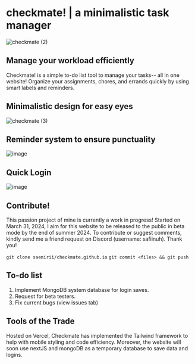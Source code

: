# checkmate! | a minimalistic task manager
![checkmate (2)](https://github.com/saemirii/checkmate/assets/88029789/9dbe5874-2d3c-4044-99f4-a3ebee06366f)

## Manage your workload efficiently
Checkmate! is a simple to-do list tool to manage your tasks-- all in one website! Organize your assignments, chores, and errands quickly by using smart labels and reminders. 

## Minimalistic design for easy eyes
![checkmate (3)](https://github.com/saemirii/checkmate/assets/88029789/54f4f483-e61a-45e7-94b1-81c4247d59ef)

## Reminder system to ensure punctuality
![image](https://github.com/saemirii/checkmate/assets/88029789/580ff60a-52d0-4f90-b55a-defea27c1e19)

## Quick Login 
![image](https://github.com/saemirii/checkmate/assets/88029789/ad3022cb-86ce-4044-a563-9fac15488b4c)

## Contribute!
This passion project of mine is currently a work in progress! Started on March 31, 2024, I aim for this website to be released to the public in beta mode by the end of summer 2024. To contribute or suggest comments, kindly send me a friend request on Discord (username: safiinuh). Thank you!

`git clone saemirii/checkmate.github.io`
`git commit <files> && git push`

## To-do list
1. Implement MongoDB system database for login saves.
2. Request for beta testers.
3. Fix current bugs (view issues tab)

## Tools of the Trade
Hosted on Vercel, Checkmate has implemented the Tailwind framework to help with mobile styling and code efficiency. Moreover, the website will soon use nextJS and mongoDB as a temporary database to save data and logins. 
